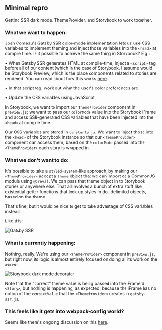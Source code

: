 ## Minimal repro

Getting SSR dark mode, ThemeProvider, and Storybook to work together.

### What we want to happen:

[Josh Comeau's Gatsby SSR color-mode implementation](https://github.com/joshwcomeau/dark-mode-minimal) lets us use CSS variables to implement theming and inject those variables into the `<head>` at compile time. Is it possible to achieve the same thing in Storybook? E.g.:

• When Gatsby SSR generates HTML at compile-time, inject a `<script>` tag before all of our content (which in the case of Storybook, I assume would be Storybook Preview, which is the place components related to stories are rendered. You can read about how this works [here](https://github.com/orta/react-storybook/blob/master/docs/how_storybook_works.md]).

• In that script tag, work out what the user's color preferences are

• Update the CSS variables using JavaScript

In Storybook, we want to import our `ThemeProvider` component in `preview.js`; we want to pass our `colorMode` value into the Storybook iFrame and access SSR-generated CSS variables that have been injected into the `<head>` at compile time.

Our CSS variables are stored in `constants.js`. We want to inject those into the `<head>` of the Storybook instance so that our `<ThemeProvider>` component can access them, based on the `colorMode` passed into the `<ThemeProvider>` each story is wrapped in.

### What we don't want to do:

It's possible to take a `styled-system`-like approach, by making our `<ThemeProvider>` accept a `theme` object that we can import as a CommonJS module using `@preval`. We can pass that theme object in to Storybook stories or anywhere else. That all involves a bunch of extra stuff like existential getter functions that look up styles in dot-delimited objects, based on the theme.

That's fine, but it would be nice to get to take advantage of CSS variables instead.

Like this:

![Gatsby SSR](https://media.giphy.com/media/umG2z5DjEOPH8RyDn1/giphy.gif)

### What is currently happening:

Nothing, really. We're using our `<ThemeProvider>` component in `preview.js`, but right now, its logic is almost entirely focused on doing all its work on the server.

![Storybook dark mode decorator](https://media.giphy.com/media/XojJHvbPsoYeB9gGns/giphy.gif)

Note that the "correct" theme value is being passed into the iFrame'd `<Story>`, but nothing is happening, as expected, because the iFrame has no notion of the `contextValue` that the `<ThemeProvider>` creates in `gatsby-ssr.js`.

### This feels like it gets into webpack-config world?

Seems like there's ongoing discussion on this [here](https://github.com/storybookjs/storybook/issues/12542).
